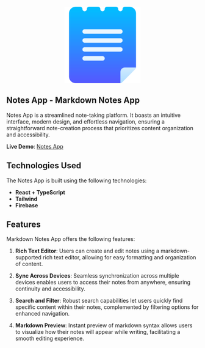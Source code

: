 <p align="center">
  <img width="200" height="200" src="./src/assets/notes-app.png">
</p>

## Notes App - Markdown Notes App

Notes App is a streamlined note-taking platform. It boasts an intuitive interface, modern design, and effortless navigation, ensuring a straightforward note-creation process that prioritizes content organization and accessibility.

**Live Demo**: [Notes App](https://notes-app-iota-sage.vercel.app/)

## Technologies Used

The Notes App is built using the following technologies:

- **React + TypeScript**
- **Tailwind**
- **Firebase**

## Features

Markdown Notes App offers the following features:

1. **Rich Text Editor**: Users can create and edit notes using a markdown-supported rich text editor, allowing for easy formatting and organization of content.

2. **Sync Across Devices**: Seamless synchronization across multiple devices enables users to access their notes from anywhere, ensuring continuity and accessibility.

3. **Search and Filter**: Robust search capabilities let users quickly find specific content within their notes, complemented by filtering options for enhanced navigation.

4. **Markdown Preview**: Instant preview of markdown syntax allows users to visualize how their notes will appear while writing, facilitating a smooth editing experience.
